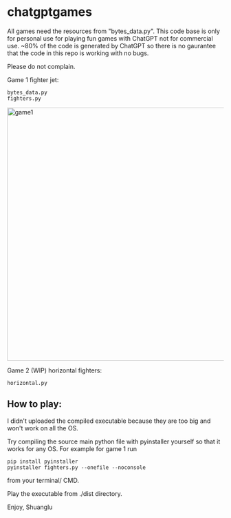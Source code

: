 # chatgptgames

All games need the resources from "bytes_data.py". This code base is only for personal use for playing fun games with ChatGPT not for commercial use. ~80% of the code is generated by ChatGPT so there is no gaurantee that the code in this repo is working with no bugs. 

Please do not complain.

Game 1 fighter jet: 
```
bytes_data.py
fighters.py
```
<img width="587" alt="game1" src="https://user-images.githubusercontent.com/17599970/230744782-177e6ef1-3a23-4eee-b9bd-2cc9ea42a595.png">

Game 2 (WIP) horizontal fighters:
```
horizontal.py
```
## How to play:

I didn't uploaded the compiled executable because they are too big and won't work on all the OS.

Try compiling the source main python file with pyinstaller yourself so that it works for any OS. For example for game 1 run
```
pip install pyinstaller
pyinstaller fighters.py --onefile --noconsole
```
from your terminal/ CMD.

Play the executable from ./dist directory.

Enjoy,
Shuanglu

